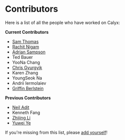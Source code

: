 # Contributors

Here is a list of all the people who have worked on Calyx:

**Current Contributors**

- [Sam Thomas](https://sgtpeacock.com/)
- [Rachit Nigam](https://rachitnigam.com)
- [Adrian Sampson](https://adriansampson.net)
- Ted Bauer
- YooNa Chang
- [Chris Gyurgyik](https://chrispg.dev)
- Karen Zhang
- YoungSeok Na
- Andrii Iermolaiev
- [Griffin Berlstein](https://griffinberlste.in)

**Previous Contributors**

- [Neil Adit](https://neiladit.com/)
- Kenneth Fang
- [Zhijing Li](https://tissue3.github.io/)
- [Yuwei Ye](https://www.viviyye.com/)

If you're missing from this list, please [add yourself](https://github.com/cucapra/futil/edit/master/docs/contributors.md)!
